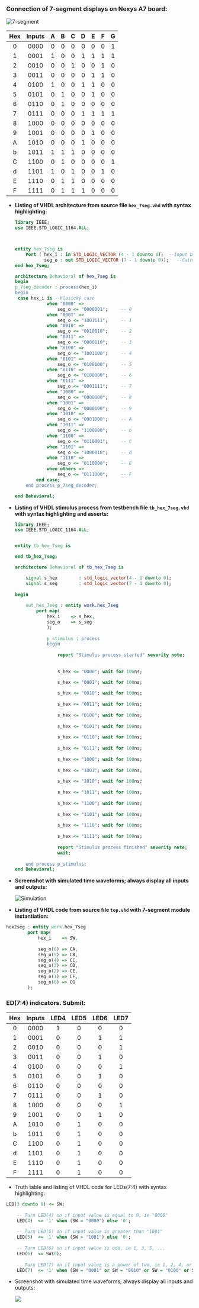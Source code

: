 ### 	Connection of 7-segment displays on Nexys A7 board:

![7-segment](images/conection-7seg.png)




| **Hex** | **Inputs** | **A** | **B** | **C** | **D** | **E** | **F** | **G** |
| :-----: | :--------: | :---: | :---: | :---: | :---: | :---: | :---: | :---: |
|    0    |    0000    |   0   |   0   |   0   |   0   |   0   |   0   |   1   |
|    1    |    0001    |   1   |   0   |   0   |   1   |   1   |   1   |   1   |
|    2    |    0010    |   0   |   0   |   1   |   0   |   0   |   1   |   0   |
|    3    |    0011    |   0   |   0   |   0   |   0   |   1   |   1   |   0   |
|    4    |    0100    |   1   |   0   |   0   |   1   |   1   |   0   |   0   |
|    5    |    0101    |   0   |   1   |   0   |   0   |   1   |   0   |   0   |
|    6    |    0110    |   0   |   1   |   0   |   0   |   0   |   0   |   0   |
|    7    |    0111    |   0   |   0   |   0   |   1   |   1   |   1   |   1   |
|    8    |    1000    |   0   |   0   |   0   |   0   |   0   |   0   |   0   |
|    9    |    1001    |   0   |   0   |   0   |   0   |   1   |   0   |   0   |
|    A    |    1010    |   0   |   0   |   0   |   1   |   0   |   0   |   0   |
|    b    |    1011    |   1   |   1   |   1   |   0   |   0   |   0   |   0   |
|    C    |    1100    |   0   |   1   |   0   |   0   |   0   |   0   |   1   |
|    d    |    1101    |   1   |   0   |   1   |   0   |   0   |   1   |   0   |
|    E    |    1110    |   0   |   1   |   1   |   0   |   0   |   0   |   0   |
|    F    |    1111    |   0   |   1   |   1   |   1   |   0   |   0   |   0   |

- **Listing of VHDL architecture from source file `hex_7seg.vhd` with syntax highlighting:**

  ```vhdl
  library IEEE;
  use IEEE.STD_LOGIC_1164.ALL;
  
  
  
  entity hex_7seg is
      Port ( hex_i : in STD_LOGIC_VECTOR (4 - 1 downto 0);  --Input binary data
             seg_o : out STD_LOGIC_VECTOR (7 - 1 downto 0));   --Cathode values in the order A, B, C, D, E, F, G
  end hex_7seg;
  
  architecture Behavioral of hex_7seg is
  begin
  p_7seg_decoder : process(hex_i)
  begin
   case hex_i is --Klasický case
              when "0000" =>
                  seg_o <= "0000001";     -- 0
              when "0001" =>
                  seg_o <= "1001111";     -- 1
              when "0010" =>
                  seg_o <= "0010010";     -- 2
              when "0011" =>
                  seg_o <= "0000110";     -- 3
              when "0100" =>
                  seg_o <= "1001100";     -- 4
              when "0101" =>
                  seg_o <= "0100100";     -- 5
              when "0110" =>
                  seg_o <= "0100000";     -- 6
              when "0111" =>
                  seg_o <= "0001111";     -- 7
              when "1000" =>
                  seg_o <= "0000000";     -- 8
              when "1001" =>
                  seg_o <= "0000100";     -- 9
              when "1010" =>
                  seg_o <= "0001000";     -- A 
              when "1011" =>
                  seg_o <= "1100000";     -- b 
              when "1100" =>
                  seg_o <= "0110001";     -- C 
              when "1101" =>
                  seg_o <= "1000010";     -- d 
              when "1110" =>
                  seg_o <= "0110000";     -- E 
              when others =>
                  seg_o <= "0111000";     -- F  
          end case;
      end process p_7seg_decoder;
  
  end Behavioral;
  ```

  

- **Listing of VHDL stimulus process from testbench file `tb_hex_7seg.vhd` with syntax highlighting and asserts:**

   

  ```vhdl
  library IEEE;
  use IEEE.STD_LOGIC_1164.ALL;
  
  
  entity tb_hex_7seg is
  
  end tb_hex_7seg;
  
  architecture Behavioral of tb_hex_7seg is
  
      signal s_hex        : std_logic_vector(4 - 1 downto 0);
      signal s_seg        : std_logic_vector(7 - 1 downto 0);
      
  begin
      
      uut_hex_7seg : entity work.hex_7seg
          port map(
              hex_i    => s_hex,
              seg_o    => s_seg       
              );
              
              p_stimulus : process
              begin 
                  
                  report "Stimulus process started" severity note;
                  
                  
                  s_hex <= "0000"; wait for 100ns;
  
                  s_hex <= "0001"; wait for 100ns;
                  
                  s_hex <= "0010"; wait for 100ns;
                  
                  s_hex <= "0011"; wait for 100ns;
                  
                  s_hex <= "0100"; wait for 100ns;
                  
                  s_hex <= "0101"; wait for 100ns;
                  
                  s_hex <= "0110"; wait for 100ns;
                  
                  s_hex <= "0111"; wait for 100ns;
                  
                  s_hex <= "1000"; wait for 100ns;
                  
                  s_hex <= "1001"; wait for 100ns;
                  
                  s_hex <= "1010"; wait for 100ns;
                  
                  s_hex <= "1011"; wait for 100ns;
                  
                  s_hex <= "1100"; wait for 100ns;
                  
                  s_hex <= "1101"; wait for 100ns;
                  
                  s_hex <= "1110"; wait for 100ns;
                  
                  s_hex <= "1111"; wait for 100ns;            
              
                  report "Stimulus process finished" severity note;
                  wait;
                  
      end process p_stimulus;
  end Behavioral;
  ```

  

- **Screenshot with simulated time waveforms; always display all inputs and outputs:**

   ![Simulation](images/simulation2.png)

   

- **Listing of VHDL code from source file `top.vhd` with 7-segment module instantiation:**

  

```vhdl
hex2seg : entity work.hex_7seg
        port map(
            hex_i    => SW,
            
            seg_o(6) => CA,
            seg_o(5) => CB,
            seg_o(4) => CC,
            seg_o(3) => CD,
            seg_o(2) => CE,
            seg_o(1) => CF,
            seg_o(0) => CG
        );
```



### ED(7:4) indicators. Submit:

| **Hex** | **Inputs** | **LED4** | **LED5** | **LED6** | **LED7** |
| :-----: | :--------: | :------: | :------: | :------: | :------: |
|    0    |    0000    |    1     |    0     |    0     |    0     |
|    1    |    0001    |    0     |    0     |    1     |    1     |
|    2    |    0010    |    0     |    0     |    0     |    1     |
|    3    |    0011    |    0     |    0     |    1     |    0     |
|    4    |    0100    |    0     |    0     |    0     |    1     |
|    5    |    0101    |    0     |    0     |    1     |    0     |
|    6    |    0110    |    0     |    0     |    0     |    0     |
|    7    |    0111    |    0     |    0     |    1     |    0     |
|    8    |    1000    |    0     |    0     |    0     |    1     |
|    9    |    1001    |    0     |    0     |    1     |    0     |
|    A    |    1010    |    0     |    1     |    0     |    0     |
|    b    |    1011    |    0     |    1     |    0     |    0     |
|    C    |    1100    |    0     |    1     |    0     |    0     |
|    d    |    1101    |    0     |    1     |    0     |    0     |
|    E    |    1110    |    0     |    1     |    0     |    0     |
|    F    |    1111    |    0     |    1     |    0     |    0     |



- Truth table and listing of VHDL code for LEDs(7:4) with syntax highlighting:

```vhdl
LED(3 downto 0) <= SW;
    
    -- Turn LED(4) on if input value is equal to 0, ie "0000"
    LED(4)  <= '1' when (SW = "0000") else '0';
     
    -- Turn LED(5) on if input value is greater than "1001"
    LED(5)  <= '1' when (SW > "1001") else '0';
    
    -- Turn LED(6) on if input value is odd, ie 1, 3, 5, ...
    LED(6)  <= SW(0);
    
    -- Turn LED(7) on if input value is a power of two, ie 1, 2, 4, or 8
    LED(7)  <= '1' when (SW = "0001" or SW = "0010" or SW = "0100" or SW = "1000") else '0';
```



- Screenshot with simulated time waveforms; always display all inputs and outputs:

  ![](images/led_sim.jpg)

